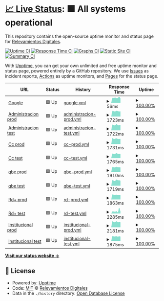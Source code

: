 # [📈 Live Status](https://rdigitales.github.io/VerificationStatusPages): <!--live status--> **🟩 All systems operational**

This repository contains the open-source uptime monitor and status page for [Relevamientos Digitales](https://rdigitales.github.io/VerificationStatusPages).

[![Uptime CI](https://github.com/rdigitales/VerificationStatusPages/workflows/Uptime%20CI/badge.svg)](https://github.com/rdigitales/VerificationStatusPages/actions?query=workflow%3A%22Uptime+CI%22)
[![Response Time CI](https://github.com/rdigitales/VerificationStatusPages/workflows/Response%20Time%20CI/badge.svg)](https://github.com/rdigitales/VerificationStatusPages/actions?query=workflow%3A%22Response+Time+CI%22)
[![Graphs CI](https://github.com/rdigitales/VerificationStatusPages/workflows/Graphs%20CI/badge.svg)](https://github.com/rdigitales/VerificationStatusPages/actions?query=workflow%3A%22Graphs+CI%22)
[![Static Site CI](https://github.com/rdigitales/VerificationStatusPages/workflows/Static%20Site%20CI/badge.svg)](https://github.com/rdigitales/VerificationStatusPages/actions?query=workflow%3A%22Static+Site+CI%22)
[![Summary CI](https://github.com/rdigitales/VerificationStatusPages/workflows/Summary%20CI/badge.svg)](https://github.com/rdigitales/VerificationStatusPages/actions?query=workflow%3A%22Summary+CI%22)

With [Upptime](https://upptime.js.org), you can get your own unlimited and free uptime monitor and status page, powered entirely by a GitHub repository. We use [Issues](https://github.com/rdigitales/VerificationStatusPages/issues) as incident reports, [Actions](https://github.com/rdigitales/VerificationStatusPages/actions) as uptime monitors, and [Pages](https://rdigitales.github.io/VerificationStatusPages) for the status page.

<!--start: status pages-->
<!-- This summary is generated by Upptime (https://github.com/upptime/upptime) -->
<!-- Do not edit this manually, your changes will be overwritten -->
<!-- prettier-ignore -->
| URL | Status | History | Response Time | Uptime |
| --- | ------ | ------- | ------------- | ------ |
| <img alt="" src="https://icons.duckduckgo.com/ip3/null.ico" height="13"> [Google](www.google.com) | 🟩 Up | [google.yml](https://github.com/Rdigitales/VerificationStatusPages/commits/HEAD/history/google.yml) | <details><summary><img alt="Response time graph" src="./graphs/google/response-time-week.png" height="20"> 56ms</summary><br><a href="https://Rdigitales.github.io/VerificationStatusPages/history/google"><img alt="Response time 86" src="https://img.shields.io/endpoint?url=https%3A%2F%2Fraw.githubusercontent.com%2FRdigitales%2FVerificationStatusPages%2FHEAD%2Fapi%2Fgoogle%2Fresponse-time.json"></a><br><a href="https://Rdigitales.github.io/VerificationStatusPages/history/google"><img alt="24-hour response time 50" src="https://img.shields.io/endpoint?url=https%3A%2F%2Fraw.githubusercontent.com%2FRdigitales%2FVerificationStatusPages%2FHEAD%2Fapi%2Fgoogle%2Fresponse-time-day.json"></a><br><a href="https://Rdigitales.github.io/VerificationStatusPages/history/google"><img alt="7-day response time 56" src="https://img.shields.io/endpoint?url=https%3A%2F%2Fraw.githubusercontent.com%2FRdigitales%2FVerificationStatusPages%2FHEAD%2Fapi%2Fgoogle%2Fresponse-time-week.json"></a><br><a href="https://Rdigitales.github.io/VerificationStatusPages/history/google"><img alt="30-day response time 55" src="https://img.shields.io/endpoint?url=https%3A%2F%2Fraw.githubusercontent.com%2FRdigitales%2FVerificationStatusPages%2FHEAD%2Fapi%2Fgoogle%2Fresponse-time-month.json"></a><br><a href="https://Rdigitales.github.io/VerificationStatusPages/history/google"><img alt="1-year response time 55" src="https://img.shields.io/endpoint?url=https%3A%2F%2Fraw.githubusercontent.com%2FRdigitales%2FVerificationStatusPages%2FHEAD%2Fapi%2Fgoogle%2Fresponse-time-year.json"></a></details> | <details><summary><a href="https://Rdigitales.github.io/VerificationStatusPages/history/google">100.00%</a></summary><a href="https://Rdigitales.github.io/VerificationStatusPages/history/google"><img alt="All-time uptime 100.00%" src="https://img.shields.io/endpoint?url=https%3A%2F%2Fraw.githubusercontent.com%2FRdigitales%2FVerificationStatusPages%2FHEAD%2Fapi%2Fgoogle%2Fuptime.json"></a><br><a href="https://Rdigitales.github.io/VerificationStatusPages/history/google"><img alt="24-hour uptime 100.00%" src="https://img.shields.io/endpoint?url=https%3A%2F%2Fraw.githubusercontent.com%2FRdigitales%2FVerificationStatusPages%2FHEAD%2Fapi%2Fgoogle%2Fuptime-day.json"></a><br><a href="https://Rdigitales.github.io/VerificationStatusPages/history/google"><img alt="7-day uptime 100.00%" src="https://img.shields.io/endpoint?url=https%3A%2F%2Fraw.githubusercontent.com%2FRdigitales%2FVerificationStatusPages%2FHEAD%2Fapi%2Fgoogle%2Fuptime-week.json"></a><br><a href="https://Rdigitales.github.io/VerificationStatusPages/history/google"><img alt="30-day uptime 100.00%" src="https://img.shields.io/endpoint?url=https%3A%2F%2Fraw.githubusercontent.com%2FRdigitales%2FVerificationStatusPages%2FHEAD%2Fapi%2Fgoogle%2Fuptime-month.json"></a><br><a href="https://Rdigitales.github.io/VerificationStatusPages/history/google"><img alt="1-year uptime 100.00%" src="https://img.shields.io/endpoint?url=https%3A%2F%2Fraw.githubusercontent.com%2FRdigitales%2FVerificationStatusPages%2FHEAD%2Fapi%2Fgoogle%2Fuptime-year.json"></a></details>
| <img alt="" src="https://icons.duckduckgo.com/ip3/administracion.rdigitales.com.ar.ico" height="13"> [Administracion prod](https://administracion.rdigitales.com.ar/login.aspx) | 🟩 Up | [administracion-prod.yml](https://github.com/Rdigitales/VerificationStatusPages/commits/HEAD/history/administracion-prod.yml) | <details><summary><img alt="Response time graph" src="./graphs/administracion-prod/response-time-week.png" height="20"> 1723ms</summary><br><a href="https://Rdigitales.github.io/VerificationStatusPages/history/administracion-prod"><img alt="Response time 1075" src="https://img.shields.io/endpoint?url=https%3A%2F%2Fraw.githubusercontent.com%2FRdigitales%2FVerificationStatusPages%2FHEAD%2Fapi%2Fadministracion-prod%2Fresponse-time.json"></a><br><a href="https://Rdigitales.github.io/VerificationStatusPages/history/administracion-prod"><img alt="24-hour response time 1665" src="https://img.shields.io/endpoint?url=https%3A%2F%2Fraw.githubusercontent.com%2FRdigitales%2FVerificationStatusPages%2FHEAD%2Fapi%2Fadministracion-prod%2Fresponse-time-day.json"></a><br><a href="https://Rdigitales.github.io/VerificationStatusPages/history/administracion-prod"><img alt="7-day response time 1723" src="https://img.shields.io/endpoint?url=https%3A%2F%2Fraw.githubusercontent.com%2FRdigitales%2FVerificationStatusPages%2FHEAD%2Fapi%2Fadministracion-prod%2Fresponse-time-week.json"></a><br><a href="https://Rdigitales.github.io/VerificationStatusPages/history/administracion-prod"><img alt="30-day response time 1733" src="https://img.shields.io/endpoint?url=https%3A%2F%2Fraw.githubusercontent.com%2FRdigitales%2FVerificationStatusPages%2FHEAD%2Fapi%2Fadministracion-prod%2Fresponse-time-month.json"></a><br><a href="https://Rdigitales.github.io/VerificationStatusPages/history/administracion-prod"><img alt="1-year response time 1733" src="https://img.shields.io/endpoint?url=https%3A%2F%2Fraw.githubusercontent.com%2FRdigitales%2FVerificationStatusPages%2FHEAD%2Fapi%2Fadministracion-prod%2Fresponse-time-year.json"></a></details> | <details><summary><a href="https://Rdigitales.github.io/VerificationStatusPages/history/administracion-prod">100.00%</a></summary><a href="https://Rdigitales.github.io/VerificationStatusPages/history/administracion-prod"><img alt="All-time uptime 99.90%" src="https://img.shields.io/endpoint?url=https%3A%2F%2Fraw.githubusercontent.com%2FRdigitales%2FVerificationStatusPages%2FHEAD%2Fapi%2Fadministracion-prod%2Fuptime.json"></a><br><a href="https://Rdigitales.github.io/VerificationStatusPages/history/administracion-prod"><img alt="24-hour uptime 100.00%" src="https://img.shields.io/endpoint?url=https%3A%2F%2Fraw.githubusercontent.com%2FRdigitales%2FVerificationStatusPages%2FHEAD%2Fapi%2Fadministracion-prod%2Fuptime-day.json"></a><br><a href="https://Rdigitales.github.io/VerificationStatusPages/history/administracion-prod"><img alt="7-day uptime 100.00%" src="https://img.shields.io/endpoint?url=https%3A%2F%2Fraw.githubusercontent.com%2FRdigitales%2FVerificationStatusPages%2FHEAD%2Fapi%2Fadministracion-prod%2Fuptime-week.json"></a><br><a href="https://Rdigitales.github.io/VerificationStatusPages/history/administracion-prod"><img alt="30-day uptime 100.00%" src="https://img.shields.io/endpoint?url=https%3A%2F%2Fraw.githubusercontent.com%2FRdigitales%2FVerificationStatusPages%2FHEAD%2Fapi%2Fadministracion-prod%2Fuptime-month.json"></a><br><a href="https://Rdigitales.github.io/VerificationStatusPages/history/administracion-prod"><img alt="1-year uptime 100.00%" src="https://img.shields.io/endpoint?url=https%3A%2F%2Fraw.githubusercontent.com%2FRdigitales%2FVerificationStatusPages%2FHEAD%2Fapi%2Fadministracion-prod%2Fuptime-year.json"></a></details>
| <img alt="" src="https://icons.duckduckgo.com/ip3/administracion.rdtest.com.ar.ico" height="13"> [Administracion test](https://administracion.rdtest.com.ar:4433//login.aspx) | 🟩 Up | [administracion-test.yml](https://github.com/Rdigitales/VerificationStatusPages/commits/HEAD/history/administracion-test.yml) | <details><summary><img alt="Response time graph" src="./graphs/administracion-test/response-time-week.png" height="20"> 1722ms</summary><br><a href="https://Rdigitales.github.io/VerificationStatusPages/history/administracion-test"><img alt="Response time 1142" src="https://img.shields.io/endpoint?url=https%3A%2F%2Fraw.githubusercontent.com%2FRdigitales%2FVerificationStatusPages%2FHEAD%2Fapi%2Fadministracion-test%2Fresponse-time.json"></a><br><a href="https://Rdigitales.github.io/VerificationStatusPages/history/administracion-test"><img alt="24-hour response time 1687" src="https://img.shields.io/endpoint?url=https%3A%2F%2Fraw.githubusercontent.com%2FRdigitales%2FVerificationStatusPages%2FHEAD%2Fapi%2Fadministracion-test%2Fresponse-time-day.json"></a><br><a href="https://Rdigitales.github.io/VerificationStatusPages/history/administracion-test"><img alt="7-day response time 1722" src="https://img.shields.io/endpoint?url=https%3A%2F%2Fraw.githubusercontent.com%2FRdigitales%2FVerificationStatusPages%2FHEAD%2Fapi%2Fadministracion-test%2Fresponse-time-week.json"></a><br><a href="https://Rdigitales.github.io/VerificationStatusPages/history/administracion-test"><img alt="30-day response time 1733" src="https://img.shields.io/endpoint?url=https%3A%2F%2Fraw.githubusercontent.com%2FRdigitales%2FVerificationStatusPages%2FHEAD%2Fapi%2Fadministracion-test%2Fresponse-time-month.json"></a><br><a href="https://Rdigitales.github.io/VerificationStatusPages/history/administracion-test"><img alt="1-year response time 1733" src="https://img.shields.io/endpoint?url=https%3A%2F%2Fraw.githubusercontent.com%2FRdigitales%2FVerificationStatusPages%2FHEAD%2Fapi%2Fadministracion-test%2Fresponse-time-year.json"></a></details> | <details><summary><a href="https://Rdigitales.github.io/VerificationStatusPages/history/administracion-test">100.00%</a></summary><a href="https://Rdigitales.github.io/VerificationStatusPages/history/administracion-test"><img alt="All-time uptime 99.90%" src="https://img.shields.io/endpoint?url=https%3A%2F%2Fraw.githubusercontent.com%2FRdigitales%2FVerificationStatusPages%2FHEAD%2Fapi%2Fadministracion-test%2Fuptime.json"></a><br><a href="https://Rdigitales.github.io/VerificationStatusPages/history/administracion-test"><img alt="24-hour uptime 100.00%" src="https://img.shields.io/endpoint?url=https%3A%2F%2Fraw.githubusercontent.com%2FRdigitales%2FVerificationStatusPages%2FHEAD%2Fapi%2Fadministracion-test%2Fuptime-day.json"></a><br><a href="https://Rdigitales.github.io/VerificationStatusPages/history/administracion-test"><img alt="7-day uptime 100.00%" src="https://img.shields.io/endpoint?url=https%3A%2F%2Fraw.githubusercontent.com%2FRdigitales%2FVerificationStatusPages%2FHEAD%2Fapi%2Fadministracion-test%2Fuptime-week.json"></a><br><a href="https://Rdigitales.github.io/VerificationStatusPages/history/administracion-test"><img alt="30-day uptime 100.00%" src="https://img.shields.io/endpoint?url=https%3A%2F%2Fraw.githubusercontent.com%2FRdigitales%2FVerificationStatusPages%2FHEAD%2Fapi%2Fadministracion-test%2Fuptime-month.json"></a><br><a href="https://Rdigitales.github.io/VerificationStatusPages/history/administracion-test"><img alt="1-year uptime 100.00%" src="https://img.shields.io/endpoint?url=https%3A%2F%2Fraw.githubusercontent.com%2FRdigitales%2FVerificationStatusPages%2FHEAD%2Fapi%2Fadministracion-test%2Fuptime-year.json"></a></details>
| <img alt="" src="https://icons.duckduckgo.com/ip3/ccweb.rdigitales.com.ar.ico" height="13"> [Cc prod](https://ccweb.rdigitales.com.ar/Index.aspx) | 🟩 Up | [cc-prod.yml](https://github.com/Rdigitales/VerificationStatusPages/commits/HEAD/history/cc-prod.yml) | <details><summary><img alt="Response time graph" src="./graphs/cc-prod/response-time-week.png" height="20"> 1731ms</summary><br><a href="https://Rdigitales.github.io/VerificationStatusPages/history/cc-prod"><img alt="Response time 1100" src="https://img.shields.io/endpoint?url=https%3A%2F%2Fraw.githubusercontent.com%2FRdigitales%2FVerificationStatusPages%2FHEAD%2Fapi%2Fcc-prod%2Fresponse-time.json"></a><br><a href="https://Rdigitales.github.io/VerificationStatusPages/history/cc-prod"><img alt="24-hour response time 1681" src="https://img.shields.io/endpoint?url=https%3A%2F%2Fraw.githubusercontent.com%2FRdigitales%2FVerificationStatusPages%2FHEAD%2Fapi%2Fcc-prod%2Fresponse-time-day.json"></a><br><a href="https://Rdigitales.github.io/VerificationStatusPages/history/cc-prod"><img alt="7-day response time 1731" src="https://img.shields.io/endpoint?url=https%3A%2F%2Fraw.githubusercontent.com%2FRdigitales%2FVerificationStatusPages%2FHEAD%2Fapi%2Fcc-prod%2Fresponse-time-week.json"></a><br><a href="https://Rdigitales.github.io/VerificationStatusPages/history/cc-prod"><img alt="30-day response time 1749" src="https://img.shields.io/endpoint?url=https%3A%2F%2Fraw.githubusercontent.com%2FRdigitales%2FVerificationStatusPages%2FHEAD%2Fapi%2Fcc-prod%2Fresponse-time-month.json"></a><br><a href="https://Rdigitales.github.io/VerificationStatusPages/history/cc-prod"><img alt="1-year response time 1749" src="https://img.shields.io/endpoint?url=https%3A%2F%2Fraw.githubusercontent.com%2FRdigitales%2FVerificationStatusPages%2FHEAD%2Fapi%2Fcc-prod%2Fresponse-time-year.json"></a></details> | <details><summary><a href="https://Rdigitales.github.io/VerificationStatusPages/history/cc-prod">100.00%</a></summary><a href="https://Rdigitales.github.io/VerificationStatusPages/history/cc-prod"><img alt="All-time uptime 99.91%" src="https://img.shields.io/endpoint?url=https%3A%2F%2Fraw.githubusercontent.com%2FRdigitales%2FVerificationStatusPages%2FHEAD%2Fapi%2Fcc-prod%2Fuptime.json"></a><br><a href="https://Rdigitales.github.io/VerificationStatusPages/history/cc-prod"><img alt="24-hour uptime 100.00%" src="https://img.shields.io/endpoint?url=https%3A%2F%2Fraw.githubusercontent.com%2FRdigitales%2FVerificationStatusPages%2FHEAD%2Fapi%2Fcc-prod%2Fuptime-day.json"></a><br><a href="https://Rdigitales.github.io/VerificationStatusPages/history/cc-prod"><img alt="7-day uptime 100.00%" src="https://img.shields.io/endpoint?url=https%3A%2F%2Fraw.githubusercontent.com%2FRdigitales%2FVerificationStatusPages%2FHEAD%2Fapi%2Fcc-prod%2Fuptime-week.json"></a><br><a href="https://Rdigitales.github.io/VerificationStatusPages/history/cc-prod"><img alt="30-day uptime 100.00%" src="https://img.shields.io/endpoint?url=https%3A%2F%2Fraw.githubusercontent.com%2FRdigitales%2FVerificationStatusPages%2FHEAD%2Fapi%2Fcc-prod%2Fuptime-month.json"></a><br><a href="https://Rdigitales.github.io/VerificationStatusPages/history/cc-prod"><img alt="1-year uptime 100.00%" src="https://img.shields.io/endpoint?url=https%3A%2F%2Fraw.githubusercontent.com%2FRdigitales%2FVerificationStatusPages%2FHEAD%2Fapi%2Fcc-prod%2Fuptime-year.json"></a></details>
| <img alt="" src="https://icons.duckduckgo.com/ip3/ccweb.rdtest.com.ar.ico" height="13"> [Cc test](https://ccweb.rdtest.com.ar:4433/Index.aspx) | 🟩 Up | [cc-test.yml](https://github.com/Rdigitales/VerificationStatusPages/commits/HEAD/history/cc-test.yml) | <details><summary><img alt="Response time graph" src="./graphs/cc-test/response-time-week.png" height="20"> 1765ms</summary><br><a href="https://Rdigitales.github.io/VerificationStatusPages/history/cc-test"><img alt="Response time 1208" src="https://img.shields.io/endpoint?url=https%3A%2F%2Fraw.githubusercontent.com%2FRdigitales%2FVerificationStatusPages%2FHEAD%2Fapi%2Fcc-test%2Fresponse-time.json"></a><br><a href="https://Rdigitales.github.io/VerificationStatusPages/history/cc-test"><img alt="24-hour response time 1691" src="https://img.shields.io/endpoint?url=https%3A%2F%2Fraw.githubusercontent.com%2FRdigitales%2FVerificationStatusPages%2FHEAD%2Fapi%2Fcc-test%2Fresponse-time-day.json"></a><br><a href="https://Rdigitales.github.io/VerificationStatusPages/history/cc-test"><img alt="7-day response time 1765" src="https://img.shields.io/endpoint?url=https%3A%2F%2Fraw.githubusercontent.com%2FRdigitales%2FVerificationStatusPages%2FHEAD%2Fapi%2Fcc-test%2Fresponse-time-week.json"></a><br><a href="https://Rdigitales.github.io/VerificationStatusPages/history/cc-test"><img alt="30-day response time 2050" src="https://img.shields.io/endpoint?url=https%3A%2F%2Fraw.githubusercontent.com%2FRdigitales%2FVerificationStatusPages%2FHEAD%2Fapi%2Fcc-test%2Fresponse-time-month.json"></a><br><a href="https://Rdigitales.github.io/VerificationStatusPages/history/cc-test"><img alt="1-year response time 2050" src="https://img.shields.io/endpoint?url=https%3A%2F%2Fraw.githubusercontent.com%2FRdigitales%2FVerificationStatusPages%2FHEAD%2Fapi%2Fcc-test%2Fresponse-time-year.json"></a></details> | <details><summary><a href="https://Rdigitales.github.io/VerificationStatusPages/history/cc-test">100.00%</a></summary><a href="https://Rdigitales.github.io/VerificationStatusPages/history/cc-test"><img alt="All-time uptime 99.98%" src="https://img.shields.io/endpoint?url=https%3A%2F%2Fraw.githubusercontent.com%2FRdigitales%2FVerificationStatusPages%2FHEAD%2Fapi%2Fcc-test%2Fuptime.json"></a><br><a href="https://Rdigitales.github.io/VerificationStatusPages/history/cc-test"><img alt="24-hour uptime 100.00%" src="https://img.shields.io/endpoint?url=https%3A%2F%2Fraw.githubusercontent.com%2FRdigitales%2FVerificationStatusPages%2FHEAD%2Fapi%2Fcc-test%2Fuptime-day.json"></a><br><a href="https://Rdigitales.github.io/VerificationStatusPages/history/cc-test"><img alt="7-day uptime 100.00%" src="https://img.shields.io/endpoint?url=https%3A%2F%2Fraw.githubusercontent.com%2FRdigitales%2FVerificationStatusPages%2FHEAD%2Fapi%2Fcc-test%2Fuptime-week.json"></a><br><a href="https://Rdigitales.github.io/VerificationStatusPages/history/cc-test"><img alt="30-day uptime 99.98%" src="https://img.shields.io/endpoint?url=https%3A%2F%2Fraw.githubusercontent.com%2FRdigitales%2FVerificationStatusPages%2FHEAD%2Fapi%2Fcc-test%2Fuptime-month.json"></a><br><a href="https://Rdigitales.github.io/VerificationStatusPages/history/cc-test"><img alt="1-year uptime 100.00%" src="https://img.shields.io/endpoint?url=https%3A%2F%2Fraw.githubusercontent.com%2FRdigitales%2FVerificationStatusPages%2FHEAD%2Fapi%2Fcc-test%2Fuptime-year.json"></a></details>
| <img alt="" src="https://icons.duckduckgo.com/ip3/qbe.rdigitales.com.ar.ico" height="13"> [qbe prod](https://qbe.rdigitales.com.ar) | 🟩 Up | [qbe-prod.yml](https://github.com/Rdigitales/VerificationStatusPages/commits/HEAD/history/qbe-prod.yml) | <details><summary><img alt="Response time graph" src="./graphs/qbe-prod/response-time-week.png" height="20"> 1910ms</summary><br><a href="https://Rdigitales.github.io/VerificationStatusPages/history/qbe-prod"><img alt="Response time 1365" src="https://img.shields.io/endpoint?url=https%3A%2F%2Fraw.githubusercontent.com%2FRdigitales%2FVerificationStatusPages%2FHEAD%2Fapi%2Fqbe-prod%2Fresponse-time.json"></a><br><a href="https://Rdigitales.github.io/VerificationStatusPages/history/qbe-prod"><img alt="24-hour response time 1815" src="https://img.shields.io/endpoint?url=https%3A%2F%2Fraw.githubusercontent.com%2FRdigitales%2FVerificationStatusPages%2FHEAD%2Fapi%2Fqbe-prod%2Fresponse-time-day.json"></a><br><a href="https://Rdigitales.github.io/VerificationStatusPages/history/qbe-prod"><img alt="7-day response time 1910" src="https://img.shields.io/endpoint?url=https%3A%2F%2Fraw.githubusercontent.com%2FRdigitales%2FVerificationStatusPages%2FHEAD%2Fapi%2Fqbe-prod%2Fresponse-time-week.json"></a><br><a href="https://Rdigitales.github.io/VerificationStatusPages/history/qbe-prod"><img alt="30-day response time 1913" src="https://img.shields.io/endpoint?url=https%3A%2F%2Fraw.githubusercontent.com%2FRdigitales%2FVerificationStatusPages%2FHEAD%2Fapi%2Fqbe-prod%2Fresponse-time-month.json"></a><br><a href="https://Rdigitales.github.io/VerificationStatusPages/history/qbe-prod"><img alt="1-year response time 1913" src="https://img.shields.io/endpoint?url=https%3A%2F%2Fraw.githubusercontent.com%2FRdigitales%2FVerificationStatusPages%2FHEAD%2Fapi%2Fqbe-prod%2Fresponse-time-year.json"></a></details> | <details><summary><a href="https://Rdigitales.github.io/VerificationStatusPages/history/qbe-prod">100.00%</a></summary><a href="https://Rdigitales.github.io/VerificationStatusPages/history/qbe-prod"><img alt="All-time uptime 99.91%" src="https://img.shields.io/endpoint?url=https%3A%2F%2Fraw.githubusercontent.com%2FRdigitales%2FVerificationStatusPages%2FHEAD%2Fapi%2Fqbe-prod%2Fuptime.json"></a><br><a href="https://Rdigitales.github.io/VerificationStatusPages/history/qbe-prod"><img alt="24-hour uptime 100.00%" src="https://img.shields.io/endpoint?url=https%3A%2F%2Fraw.githubusercontent.com%2FRdigitales%2FVerificationStatusPages%2FHEAD%2Fapi%2Fqbe-prod%2Fuptime-day.json"></a><br><a href="https://Rdigitales.github.io/VerificationStatusPages/history/qbe-prod"><img alt="7-day uptime 100.00%" src="https://img.shields.io/endpoint?url=https%3A%2F%2Fraw.githubusercontent.com%2FRdigitales%2FVerificationStatusPages%2FHEAD%2Fapi%2Fqbe-prod%2Fuptime-week.json"></a><br><a href="https://Rdigitales.github.io/VerificationStatusPages/history/qbe-prod"><img alt="30-day uptime 100.00%" src="https://img.shields.io/endpoint?url=https%3A%2F%2Fraw.githubusercontent.com%2FRdigitales%2FVerificationStatusPages%2FHEAD%2Fapi%2Fqbe-prod%2Fuptime-month.json"></a><br><a href="https://Rdigitales.github.io/VerificationStatusPages/history/qbe-prod"><img alt="1-year uptime 100.00%" src="https://img.shields.io/endpoint?url=https%3A%2F%2Fraw.githubusercontent.com%2FRdigitales%2FVerificationStatusPages%2FHEAD%2Fapi%2Fqbe-prod%2Fuptime-year.json"></a></details>
| <img alt="" src="https://icons.duckduckgo.com/ip3/qbe.rdtest.com.ar.ico" height="13"> [qbe test](https://qbe.rdtest.com.ar:4433) | 🟩 Up | [qbe-test.yml](https://github.com/Rdigitales/VerificationStatusPages/commits/HEAD/history/qbe-test.yml) | <details><summary><img alt="Response time graph" src="./graphs/qbe-test/response-time-week.png" height="20"> 1719ms</summary><br><a href="https://Rdigitales.github.io/VerificationStatusPages/history/qbe-test"><img alt="Response time 1438" src="https://img.shields.io/endpoint?url=https%3A%2F%2Fraw.githubusercontent.com%2FRdigitales%2FVerificationStatusPages%2FHEAD%2Fapi%2Fqbe-test%2Fresponse-time.json"></a><br><a href="https://Rdigitales.github.io/VerificationStatusPages/history/qbe-test"><img alt="24-hour response time 1616" src="https://img.shields.io/endpoint?url=https%3A%2F%2Fraw.githubusercontent.com%2FRdigitales%2FVerificationStatusPages%2FHEAD%2Fapi%2Fqbe-test%2Fresponse-time-day.json"></a><br><a href="https://Rdigitales.github.io/VerificationStatusPages/history/qbe-test"><img alt="7-day response time 1719" src="https://img.shields.io/endpoint?url=https%3A%2F%2Fraw.githubusercontent.com%2FRdigitales%2FVerificationStatusPages%2FHEAD%2Fapi%2Fqbe-test%2Fresponse-time-week.json"></a><br><a href="https://Rdigitales.github.io/VerificationStatusPages/history/qbe-test"><img alt="30-day response time 1734" src="https://img.shields.io/endpoint?url=https%3A%2F%2Fraw.githubusercontent.com%2FRdigitales%2FVerificationStatusPages%2FHEAD%2Fapi%2Fqbe-test%2Fresponse-time-month.json"></a><br><a href="https://Rdigitales.github.io/VerificationStatusPages/history/qbe-test"><img alt="1-year response time 1734" src="https://img.shields.io/endpoint?url=https%3A%2F%2Fraw.githubusercontent.com%2FRdigitales%2FVerificationStatusPages%2FHEAD%2Fapi%2Fqbe-test%2Fresponse-time-year.json"></a></details> | <details><summary><a href="https://Rdigitales.github.io/VerificationStatusPages/history/qbe-test">100.00%</a></summary><a href="https://Rdigitales.github.io/VerificationStatusPages/history/qbe-test"><img alt="All-time uptime 99.99%" src="https://img.shields.io/endpoint?url=https%3A%2F%2Fraw.githubusercontent.com%2FRdigitales%2FVerificationStatusPages%2FHEAD%2Fapi%2Fqbe-test%2Fuptime.json"></a><br><a href="https://Rdigitales.github.io/VerificationStatusPages/history/qbe-test"><img alt="24-hour uptime 100.00%" src="https://img.shields.io/endpoint?url=https%3A%2F%2Fraw.githubusercontent.com%2FRdigitales%2FVerificationStatusPages%2FHEAD%2Fapi%2Fqbe-test%2Fuptime-day.json"></a><br><a href="https://Rdigitales.github.io/VerificationStatusPages/history/qbe-test"><img alt="7-day uptime 100.00%" src="https://img.shields.io/endpoint?url=https%3A%2F%2Fraw.githubusercontent.com%2FRdigitales%2FVerificationStatusPages%2FHEAD%2Fapi%2Fqbe-test%2Fuptime-week.json"></a><br><a href="https://Rdigitales.github.io/VerificationStatusPages/history/qbe-test"><img alt="30-day uptime 100.00%" src="https://img.shields.io/endpoint?url=https%3A%2F%2Fraw.githubusercontent.com%2FRdigitales%2FVerificationStatusPages%2FHEAD%2Fapi%2Fqbe-test%2Fuptime-month.json"></a><br><a href="https://Rdigitales.github.io/VerificationStatusPages/history/qbe-test"><img alt="1-year uptime 100.00%" src="https://img.shields.io/endpoint?url=https%3A%2F%2Fraw.githubusercontent.com%2FRdigitales%2FVerificationStatusPages%2FHEAD%2Fapi%2Fqbe-test%2Fuptime-year.json"></a></details>
| <img alt="" src="https://icons.duckduckgo.com/ip3/rdplus.rdigitales.com.ar.ico" height="13"> [Rd+ prod](https://rdplus.rdigitales.com.ar/v2/loggin.aspx) | 🟩 Up | [rd-prod.yml](https://github.com/Rdigitales/VerificationStatusPages/commits/HEAD/history/rd-prod.yml) | <details><summary><img alt="Response time graph" src="./graphs/rd-prod/response-time-week.png" height="20"> 1863ms</summary><br><a href="https://Rdigitales.github.io/VerificationStatusPages/history/rd-prod"><img alt="Response time 1138" src="https://img.shields.io/endpoint?url=https%3A%2F%2Fraw.githubusercontent.com%2FRdigitales%2FVerificationStatusPages%2FHEAD%2Fapi%2Frd-prod%2Fresponse-time.json"></a><br><a href="https://Rdigitales.github.io/VerificationStatusPages/history/rd-prod"><img alt="24-hour response time 1819" src="https://img.shields.io/endpoint?url=https%3A%2F%2Fraw.githubusercontent.com%2FRdigitales%2FVerificationStatusPages%2FHEAD%2Fapi%2Frd-prod%2Fresponse-time-day.json"></a><br><a href="https://Rdigitales.github.io/VerificationStatusPages/history/rd-prod"><img alt="7-day response time 1863" src="https://img.shields.io/endpoint?url=https%3A%2F%2Fraw.githubusercontent.com%2FRdigitales%2FVerificationStatusPages%2FHEAD%2Fapi%2Frd-prod%2Fresponse-time-week.json"></a><br><a href="https://Rdigitales.github.io/VerificationStatusPages/history/rd-prod"><img alt="30-day response time 1847" src="https://img.shields.io/endpoint?url=https%3A%2F%2Fraw.githubusercontent.com%2FRdigitales%2FVerificationStatusPages%2FHEAD%2Fapi%2Frd-prod%2Fresponse-time-month.json"></a><br><a href="https://Rdigitales.github.io/VerificationStatusPages/history/rd-prod"><img alt="1-year response time 1847" src="https://img.shields.io/endpoint?url=https%3A%2F%2Fraw.githubusercontent.com%2FRdigitales%2FVerificationStatusPages%2FHEAD%2Fapi%2Frd-prod%2Fresponse-time-year.json"></a></details> | <details><summary><a href="https://Rdigitales.github.io/VerificationStatusPages/history/rd-prod">100.00%</a></summary><a href="https://Rdigitales.github.io/VerificationStatusPages/history/rd-prod"><img alt="All-time uptime 99.90%" src="https://img.shields.io/endpoint?url=https%3A%2F%2Fraw.githubusercontent.com%2FRdigitales%2FVerificationStatusPages%2FHEAD%2Fapi%2Frd-prod%2Fuptime.json"></a><br><a href="https://Rdigitales.github.io/VerificationStatusPages/history/rd-prod"><img alt="24-hour uptime 100.00%" src="https://img.shields.io/endpoint?url=https%3A%2F%2Fraw.githubusercontent.com%2FRdigitales%2FVerificationStatusPages%2FHEAD%2Fapi%2Frd-prod%2Fuptime-day.json"></a><br><a href="https://Rdigitales.github.io/VerificationStatusPages/history/rd-prod"><img alt="7-day uptime 100.00%" src="https://img.shields.io/endpoint?url=https%3A%2F%2Fraw.githubusercontent.com%2FRdigitales%2FVerificationStatusPages%2FHEAD%2Fapi%2Frd-prod%2Fuptime-week.json"></a><br><a href="https://Rdigitales.github.io/VerificationStatusPages/history/rd-prod"><img alt="30-day uptime 100.00%" src="https://img.shields.io/endpoint?url=https%3A%2F%2Fraw.githubusercontent.com%2FRdigitales%2FVerificationStatusPages%2FHEAD%2Fapi%2Frd-prod%2Fuptime-month.json"></a><br><a href="https://Rdigitales.github.io/VerificationStatusPages/history/rd-prod"><img alt="1-year uptime 100.00%" src="https://img.shields.io/endpoint?url=https%3A%2F%2Fraw.githubusercontent.com%2FRdigitales%2FVerificationStatusPages%2FHEAD%2Fapi%2Frd-prod%2Fuptime-year.json"></a></details>
| <img alt="" src="https://icons.duckduckgo.com/ip3/rdplus.rdtest.com.ar.ico" height="13"> [Rd+ test](https://rdplus.rdtest.com.ar:4433/v2/loggin.aspx) | 🟩 Up | [rd-test.yml](https://github.com/Rdigitales/VerificationStatusPages/commits/HEAD/history/rd-test.yml) | <details><summary><img alt="Response time graph" src="./graphs/rd-test/response-time-week.png" height="20"> 2285ms</summary><br><a href="https://Rdigitales.github.io/VerificationStatusPages/history/rd-test"><img alt="Response time 1204" src="https://img.shields.io/endpoint?url=https%3A%2F%2Fraw.githubusercontent.com%2FRdigitales%2FVerificationStatusPages%2FHEAD%2Fapi%2Frd-test%2Fresponse-time.json"></a><br><a href="https://Rdigitales.github.io/VerificationStatusPages/history/rd-test"><img alt="24-hour response time 1827" src="https://img.shields.io/endpoint?url=https%3A%2F%2Fraw.githubusercontent.com%2FRdigitales%2FVerificationStatusPages%2FHEAD%2Fapi%2Frd-test%2Fresponse-time-day.json"></a><br><a href="https://Rdigitales.github.io/VerificationStatusPages/history/rd-test"><img alt="7-day response time 2285" src="https://img.shields.io/endpoint?url=https%3A%2F%2Fraw.githubusercontent.com%2FRdigitales%2FVerificationStatusPages%2FHEAD%2Fapi%2Frd-test%2Fresponse-time-week.json"></a><br><a href="https://Rdigitales.github.io/VerificationStatusPages/history/rd-test"><img alt="30-day response time 2134" src="https://img.shields.io/endpoint?url=https%3A%2F%2Fraw.githubusercontent.com%2FRdigitales%2FVerificationStatusPages%2FHEAD%2Fapi%2Frd-test%2Fresponse-time-month.json"></a><br><a href="https://Rdigitales.github.io/VerificationStatusPages/history/rd-test"><img alt="1-year response time 2134" src="https://img.shields.io/endpoint?url=https%3A%2F%2Fraw.githubusercontent.com%2FRdigitales%2FVerificationStatusPages%2FHEAD%2Fapi%2Frd-test%2Fresponse-time-year.json"></a></details> | <details><summary><a href="https://Rdigitales.github.io/VerificationStatusPages/history/rd-test">100.00%</a></summary><a href="https://Rdigitales.github.io/VerificationStatusPages/history/rd-test"><img alt="All-time uptime 99.99%" src="https://img.shields.io/endpoint?url=https%3A%2F%2Fraw.githubusercontent.com%2FRdigitales%2FVerificationStatusPages%2FHEAD%2Fapi%2Frd-test%2Fuptime.json"></a><br><a href="https://Rdigitales.github.io/VerificationStatusPages/history/rd-test"><img alt="24-hour uptime 100.00%" src="https://img.shields.io/endpoint?url=https%3A%2F%2Fraw.githubusercontent.com%2FRdigitales%2FVerificationStatusPages%2FHEAD%2Fapi%2Frd-test%2Fuptime-day.json"></a><br><a href="https://Rdigitales.github.io/VerificationStatusPages/history/rd-test"><img alt="7-day uptime 100.00%" src="https://img.shields.io/endpoint?url=https%3A%2F%2Fraw.githubusercontent.com%2FRdigitales%2FVerificationStatusPages%2FHEAD%2Fapi%2Frd-test%2Fuptime-week.json"></a><br><a href="https://Rdigitales.github.io/VerificationStatusPages/history/rd-test"><img alt="30-day uptime 100.00%" src="https://img.shields.io/endpoint?url=https%3A%2F%2Fraw.githubusercontent.com%2FRdigitales%2FVerificationStatusPages%2FHEAD%2Fapi%2Frd-test%2Fuptime-month.json"></a><br><a href="https://Rdigitales.github.io/VerificationStatusPages/history/rd-test"><img alt="1-year uptime 100.00%" src="https://img.shields.io/endpoint?url=https%3A%2F%2Fraw.githubusercontent.com%2FRdigitales%2FVerificationStatusPages%2FHEAD%2Fapi%2Frd-test%2Fuptime-year.json"></a></details>
| <img alt="" src="https://icons.duckduckgo.com/ip3/www.rdigitales.com.ar.ico" height="13"> [Institucional prod](https://www.rdigitales.com.ar) | 🟩 Up | [institucional-prod.yml](https://github.com/Rdigitales/VerificationStatusPages/commits/HEAD/history/institucional-prod.yml) | <details><summary><img alt="Response time graph" src="./graphs/institucional-prod/response-time-week.png" height="20"> 2181ms</summary><br><a href="https://Rdigitales.github.io/VerificationStatusPages/history/institucional-prod"><img alt="Response time 2618" src="https://img.shields.io/endpoint?url=https%3A%2F%2Fraw.githubusercontent.com%2FRdigitales%2FVerificationStatusPages%2FHEAD%2Fapi%2Finstitucional-prod%2Fresponse-time.json"></a><br><a href="https://Rdigitales.github.io/VerificationStatusPages/history/institucional-prod"><img alt="24-hour response time 2030" src="https://img.shields.io/endpoint?url=https%3A%2F%2Fraw.githubusercontent.com%2FRdigitales%2FVerificationStatusPages%2FHEAD%2Fapi%2Finstitucional-prod%2Fresponse-time-day.json"></a><br><a href="https://Rdigitales.github.io/VerificationStatusPages/history/institucional-prod"><img alt="7-day response time 2181" src="https://img.shields.io/endpoint?url=https%3A%2F%2Fraw.githubusercontent.com%2FRdigitales%2FVerificationStatusPages%2FHEAD%2Fapi%2Finstitucional-prod%2Fresponse-time-week.json"></a><br><a href="https://Rdigitales.github.io/VerificationStatusPages/history/institucional-prod"><img alt="30-day response time 2175" src="https://img.shields.io/endpoint?url=https%3A%2F%2Fraw.githubusercontent.com%2FRdigitales%2FVerificationStatusPages%2FHEAD%2Fapi%2Finstitucional-prod%2Fresponse-time-month.json"></a><br><a href="https://Rdigitales.github.io/VerificationStatusPages/history/institucional-prod"><img alt="1-year response time 2175" src="https://img.shields.io/endpoint?url=https%3A%2F%2Fraw.githubusercontent.com%2FRdigitales%2FVerificationStatusPages%2FHEAD%2Fapi%2Finstitucional-prod%2Fresponse-time-year.json"></a></details> | <details><summary><a href="https://Rdigitales.github.io/VerificationStatusPages/history/institucional-prod">100.00%</a></summary><a href="https://Rdigitales.github.io/VerificationStatusPages/history/institucional-prod"><img alt="All-time uptime 99.91%" src="https://img.shields.io/endpoint?url=https%3A%2F%2Fraw.githubusercontent.com%2FRdigitales%2FVerificationStatusPages%2FHEAD%2Fapi%2Finstitucional-prod%2Fuptime.json"></a><br><a href="https://Rdigitales.github.io/VerificationStatusPages/history/institucional-prod"><img alt="24-hour uptime 100.00%" src="https://img.shields.io/endpoint?url=https%3A%2F%2Fraw.githubusercontent.com%2FRdigitales%2FVerificationStatusPages%2FHEAD%2Fapi%2Finstitucional-prod%2Fuptime-day.json"></a><br><a href="https://Rdigitales.github.io/VerificationStatusPages/history/institucional-prod"><img alt="7-day uptime 100.00%" src="https://img.shields.io/endpoint?url=https%3A%2F%2Fraw.githubusercontent.com%2FRdigitales%2FVerificationStatusPages%2FHEAD%2Fapi%2Finstitucional-prod%2Fuptime-week.json"></a><br><a href="https://Rdigitales.github.io/VerificationStatusPages/history/institucional-prod"><img alt="30-day uptime 100.00%" src="https://img.shields.io/endpoint?url=https%3A%2F%2Fraw.githubusercontent.com%2FRdigitales%2FVerificationStatusPages%2FHEAD%2Fapi%2Finstitucional-prod%2Fuptime-month.json"></a><br><a href="https://Rdigitales.github.io/VerificationStatusPages/history/institucional-prod"><img alt="1-year uptime 100.00%" src="https://img.shields.io/endpoint?url=https%3A%2F%2Fraw.githubusercontent.com%2FRdigitales%2FVerificationStatusPages%2FHEAD%2Fapi%2Finstitucional-prod%2Fuptime-year.json"></a></details>
| <img alt="" src="https://icons.duckduckgo.com/ip3/www.rdtest.com.ar.ico" height="13"> [Institucional test](https://www.rdtest.com.ar:4433) | 🟩 Up | [institucional-test.yml](https://github.com/Rdigitales/VerificationStatusPages/commits/HEAD/history/institucional-test.yml) | <details><summary><img alt="Response time graph" src="./graphs/institucional-test/response-time-week.png" height="20"> 1875ms</summary><br><a href="https://Rdigitales.github.io/VerificationStatusPages/history/institucional-test"><img alt="Response time 1597" src="https://img.shields.io/endpoint?url=https%3A%2F%2Fraw.githubusercontent.com%2FRdigitales%2FVerificationStatusPages%2FHEAD%2Fapi%2Finstitucional-test%2Fresponse-time.json"></a><br><a href="https://Rdigitales.github.io/VerificationStatusPages/history/institucional-test"><img alt="24-hour response time 1794" src="https://img.shields.io/endpoint?url=https%3A%2F%2Fraw.githubusercontent.com%2FRdigitales%2FVerificationStatusPages%2FHEAD%2Fapi%2Finstitucional-test%2Fresponse-time-day.json"></a><br><a href="https://Rdigitales.github.io/VerificationStatusPages/history/institucional-test"><img alt="7-day response time 1875" src="https://img.shields.io/endpoint?url=https%3A%2F%2Fraw.githubusercontent.com%2FRdigitales%2FVerificationStatusPages%2FHEAD%2Fapi%2Finstitucional-test%2Fresponse-time-week.json"></a><br><a href="https://Rdigitales.github.io/VerificationStatusPages/history/institucional-test"><img alt="30-day response time 2077" src="https://img.shields.io/endpoint?url=https%3A%2F%2Fraw.githubusercontent.com%2FRdigitales%2FVerificationStatusPages%2FHEAD%2Fapi%2Finstitucional-test%2Fresponse-time-month.json"></a><br><a href="https://Rdigitales.github.io/VerificationStatusPages/history/institucional-test"><img alt="1-year response time 2077" src="https://img.shields.io/endpoint?url=https%3A%2F%2Fraw.githubusercontent.com%2FRdigitales%2FVerificationStatusPages%2FHEAD%2Fapi%2Finstitucional-test%2Fresponse-time-year.json"></a></details> | <details><summary><a href="https://Rdigitales.github.io/VerificationStatusPages/history/institucional-test">100.00%</a></summary><a href="https://Rdigitales.github.io/VerificationStatusPages/history/institucional-test"><img alt="All-time uptime 99.99%" src="https://img.shields.io/endpoint?url=https%3A%2F%2Fraw.githubusercontent.com%2FRdigitales%2FVerificationStatusPages%2FHEAD%2Fapi%2Finstitucional-test%2Fuptime.json"></a><br><a href="https://Rdigitales.github.io/VerificationStatusPages/history/institucional-test"><img alt="24-hour uptime 100.00%" src="https://img.shields.io/endpoint?url=https%3A%2F%2Fraw.githubusercontent.com%2FRdigitales%2FVerificationStatusPages%2FHEAD%2Fapi%2Finstitucional-test%2Fuptime-day.json"></a><br><a href="https://Rdigitales.github.io/VerificationStatusPages/history/institucional-test"><img alt="7-day uptime 100.00%" src="https://img.shields.io/endpoint?url=https%3A%2F%2Fraw.githubusercontent.com%2FRdigitales%2FVerificationStatusPages%2FHEAD%2Fapi%2Finstitucional-test%2Fuptime-week.json"></a><br><a href="https://Rdigitales.github.io/VerificationStatusPages/history/institucional-test"><img alt="30-day uptime 100.00%" src="https://img.shields.io/endpoint?url=https%3A%2F%2Fraw.githubusercontent.com%2FRdigitales%2FVerificationStatusPages%2FHEAD%2Fapi%2Finstitucional-test%2Fuptime-month.json"></a><br><a href="https://Rdigitales.github.io/VerificationStatusPages/history/institucional-test"><img alt="1-year uptime 100.00%" src="https://img.shields.io/endpoint?url=https%3A%2F%2Fraw.githubusercontent.com%2FRdigitales%2FVerificationStatusPages%2FHEAD%2Fapi%2Finstitucional-test%2Fuptime-year.json"></a></details>

<!--end: status pages-->

[**Visit our status website →**](https://rdigitales.github.io/VerificationStatusPages)

## 📄 License

- Powered by: [Upptime](https://github.com/upptime/upptime)
- Code: [MIT](./LICENSE) © [Relevamientos Digitales](https://rdigitales.github.io/VerificationStatusPages)
- Data in the `./history` directory: [Open Database License](https://opendatacommons.org/licenses/odbl/1-0/)
